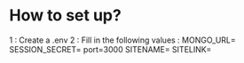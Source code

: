 # How to set up?

1 : Create a .env
2 : Fill in the following values :
MONGO_URL=
SESSION_SECRET=
port=3000
SITENAME=
SITELINK=